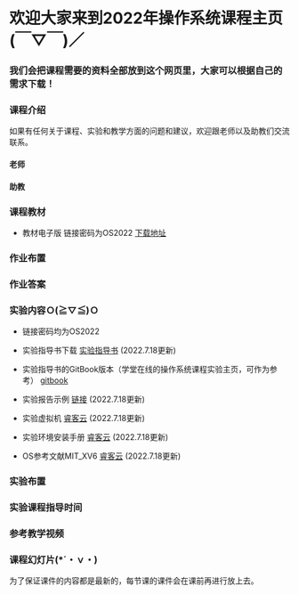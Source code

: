 #      欢迎大家来到2022年操作系统课程主页(￣▽￣)／
###    我们会把课程需要的资料全部放到这个网页里，大家可以根据自己的需求下载！

### 课程介绍

如果有任何关于课程、实验和教学方面的问题和建议，欢迎跟老师以及助教们交流联系。

#### 老师



#### 助教



### 课程教材


* 教材电子版 链接密码为OS2022 [下载地址](https://rec.ustc.edu.cn/share/269e71e0-0660-11ed-87e4-574a72a80241)


### 作业布置



### 作业答案



### 实验内容Ｏ(≧▽≦)Ｏ
* 链接密码均为OS2022

* 实验指导书下载 [实验指导书](https://rec.ustc.edu.cn/share/89a2f860-065a-11ed-8ef5-01ba98e12609) (2022.7.18更新)

* 实验指导书的GitBook版本（学堂在线的操作系统课程实验主页，可作为参考） [gitbook](https://chyyuu.gitbooks.io/ucore_os_docs/content/)

* 实验报告示例 [链接](https://rec.ustc.edu.cn/share/be44e5e0-065a-11ed-b47f-2f464b8a4607) (2022.7.18更新)

* 实验虚拟机 [睿客云](https://rec.ustc.edu.cn/share/3a6ee1f0-065a-11ed-96fd-11c43c4f48dd) (2022.7.18更新)

* 实验环境安装手册 [睿客云](https://rec.ustc.edu.cn/share/e43c1780-065a-11ed-a100-610179dc94e2) (2022.7.18更新)

* OS参考文献MIT_XV6 [睿客云](https://rec.ustc.edu.cn/share/360dbdb0-065b-11ed-8aab-9fc14199c6eb) (2022.7.18更新)


### 实验布置



### 实验课程指导时间




### 参考教学视频


### 课程幻灯片(*´・ｖ・)

为了保证课件的内容都是最新的，每节课的课件会在课前再进行放上去。

